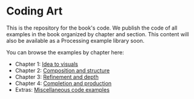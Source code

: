 # Coding Art

This is the repository for the book's code. We publish the code of all examples in the book organized by chapter and section.
This content will also be available as a Processing example library soon.

You can browse the examples by chapter here:

* Chapter 1: [Idea to visuals](/1_chapter_idea_to_visuals)
* Chapter 2: [Composition and structure](/2_chapter_composition_and_structure)
* Chapter 3: [Refinement and depth](/3_chapter_refinement_and_depth)
* Chapter 4: [Completion and production](/4_chapter_completion_and_production)
* Extras: [Miscellaneous code examples](/5_extras)
